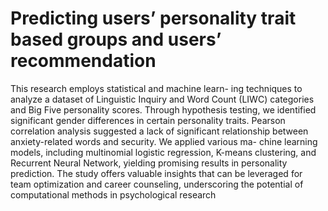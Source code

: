 # Predicting users’ personality trait based groups and users’ recommendation
This research employs statistical and machine learn-
ing techniques to analyze a dataset of Linguistic Inquiry and
Word Count (LIWC) categories and Big Five personality scores.
Through hypothesis testing, we identified significant gender
differences in certain personality traits. Pearson correlation
analysis suggested a lack of significant relationship between
anxiety-related words and security. We applied various ma-
chine learning models, including multinomial logistic regression,
K-means clustering, and Recurrent Neural Network, yielding
promising results in personality prediction. The study offers
valuable insights that can be leveraged for team optimization and
career counseling, underscoring the potential of computational
methods in psychological research

